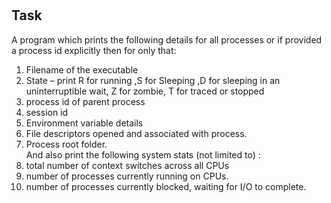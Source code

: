 # <h2>Task</h2>
A program which prints the following details for all processes or if provided a
process id explicitly then for only that:<br>
1. Filename of the executable
2. State – print R for running ,S for Sleeping ,D for sleeping in an uninterruptible
wait, Z for zombie, T for traced or stopped
3. process id of parent process
4. session id
5. Environment variable details
6. File descriptors opened and associated with process.
7. Process root folder.
<br>And also print the following system stats (not limited to) :
1. total number of context switches across all CPUs
2. number of processes currently running on CPUs.
3. number of processes currently blocked, waiting for I/O to complete.
